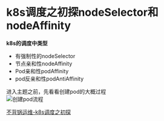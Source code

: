 # k8s调度之初探nodeSelector和nodeAffinity
**k8s的调度中类型** 
  - 有强制性的nodeSelector
  - 节点亲和性nodeAffinity
  - Pod亲和性podAffinity
  - pod反亲和性podAntiAffinity  

进入主题之前，先看看创建pod的大概过程  
![创建pod流程](https://p3-sign.toutiaoimg.com/tos-cn-i-qvj2lq49k0/01235649687f49ab9c753705c94ec72c~noop.image?_iz=58558&from=article.pc_detail&x-expires=1678325352&x-signature=UV6Rxxr5pBaRgksqFDMfeddJI34%3D)  




[不背锅运维-k8s调度之初探](https://www.google.com/)

